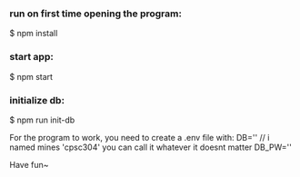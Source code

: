 ### run on first time opening the program:
$ npm install

### start app:
$ npm start

### initialize db:
$ npm run init-db

For the program to work, you need to create a .env file with:
DB='<database name>' // i named mines 'cpsc304' you can call it whatever it doesnt matter
DB_PW='<database password>'

Have fun~
